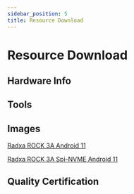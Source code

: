 ```yaml
---
sidebar_position: 5
title: Resource Download
---
```


# Resource Download

## Hardware Info

## Tools

## Images

[Radxa ROCK 3A Android 11](https://github.com/radxa/manifests/releases/download/android11-radxa-20240808/Rock3A-Android11-r12-20240807-gpt.zip)

[Radxa ROCK 3A Spi-NVME Android 11](https://github.com/radxa/manifests/releases/download/android11-radxa-20240808/Rock3A-Android11-r12-spi_nvme-20240808-update.zip)

## Quality Certification
